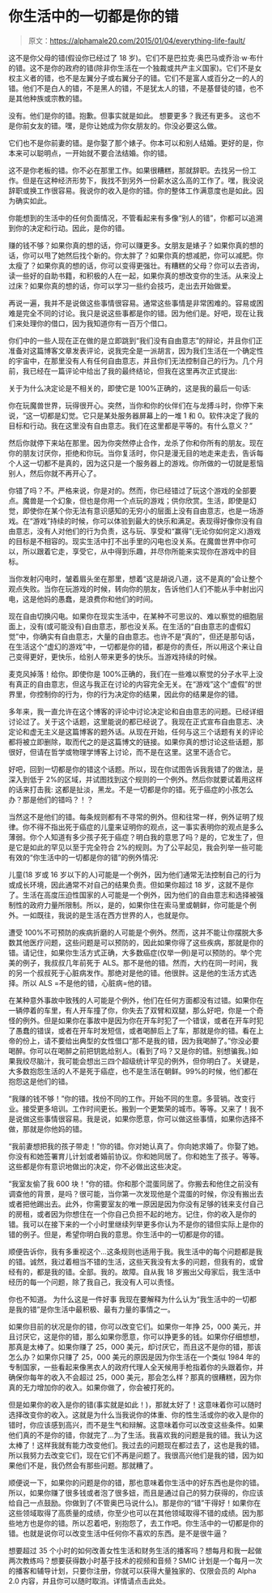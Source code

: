 # 你生活中的一切都是你的错

> 原文：<https://alphamale20.com/2015/01/04/everything-life-fault/>

这不是你父母的错(假设你已经过了 18 岁)。它们不是巴拉克·奥巴马或乔治·w·布什的错。这不是你的政府的错(除非你生活在一个独裁或共产主义国家)。它们不是女权主义者的错，也不是左翼分子或右翼分子的错。它们不是富人或百分之一的人的错。他们不是白人的错，不是黑人的错，不是犹太人的错，不是基督徒的错，也不是其他种族或宗教的错。

没有。他们是你的错。抱歉。但事实就是如此。
想要更多？我还有更多。
这也不是你前女友的错。嘿，是你让她成为你女朋友的。你没必要这么做。

它们也不是你前妻的错。是你娶了那个婊子。你本可以和别人结婚。更好的是，你本来可以聪明点，一开始就不要合法结婚。你的错。

这不是你老板的错。你不必在那里工作。如果很糟糕，那就辞职。去找另一份工作。但是在这种经济形势下，我找不到另外一份薪水这么高的工作了。嘿，我没说辞职或换工作很容易。我说你的收入是你的错。你的整体工作满意度也是如此。因为确实如此。

你能想到的生活中的任何负面情况，不管看起来有多像“别人的错”，你都可以追溯到你的决定和行动。因此，是你的错。

赚的钱不够？如果你真的想的话，你可以赚更多。女朋友是婊子？如果你真的想的话，你可以甩了她然后找个新的。你太胖了？如果你真的想减肥，你可以减肥。你太瘦了？如果你真的想的话，你可以变得更强壮。有糟糕的父母？你可以去咨询，读一些好的自助书籍，和积极的人在一起，如果你真的想改变你的生活。从来没上过床？如果你真的想的话，你可以学习一些约会技巧，走出去开始做爱。

再说一遍，我并不是说做这些事情很容易。通常这些事情是非常困难的。容易或困难是完全不同的讨论。我只是说这些事都是你的错。因为他们是。好吧，现在让我们来处理你的借口，因为我知道你有一百万个借口。

你们中的一些人现在正在做的是立即跳到“我们没有自由意志”的辩论，并且你们正准备对这篇博客文章发表评论，说我完全是一派胡言，因为我们生活在一个确定性的宇宙中，在那里没有人有任何自由意志，并且你们无法控制自己的行为。几个月前，我已经在一篇评论中给出了我的最终结论，但我在这里再次正式提出:

关于为什么决定论是不相关的，即使它是 100%正确的，这是我的最后一句话:

你在玩魔兽世界，玩得很开心。突然，当你和你的伙伴们在与龙搏斗时，你停下来说，“这一切都是幻觉。它只是某处服务器屏幕上的一堆 1 和 0。软件决定了我的目标和行动。我在这里没有自由意志。我们在这里都是平等的。有什么意义？”

然后你就停下来站在那里。因为你突然停止合作，龙杀了你和你所有的朋友。现在你的朋友讨厌你，拒绝和你玩。当你复活时，你只是漫无目的地走来走去，告诉每个人这一切都不是真的，因为这只是一个服务器上的游戏。你所做的一切就是惹恼别人，然后你就不再开心了。

你错了吗？不。严格来说，你是对的。然而，你已经错过了玩这个游戏的全部要点。魔兽是一个幻象，但也是你用一个点玩的游戏；供你欣赏。生活，即使是幻觉，即使你在某个你无法有意识感知的无穷小的层面上没有自由意志，也是一场游戏。在“游戏”持续的时候，你可以体验到最大的快乐和满足。表现得好像你没有自由意志，没有人对他们的行为负责，这与玩、享受和“赢得”(无论你如何定义)游戏的目标是不相容的。现实生活中打不出手里的闪电也没关系。在魔兽世界中你可以，所以跟着它走，享受它，从中得到乐趣，并尽你所能来实现你在游戏中的目标。

当你发射闪电时，皱着眉头坐在那里，想着“这是胡说八道，这不是真的”会让整个观点失败。当你在玩游戏的时候，转向你的朋友，告诉他们人们不能从手中射出闪电，这是他妈的愚蠢，是浪费你和他们的时间。

现在自由切换闪电。如果你在现实生活中，在某种不可思议的、难以察觉的细胞层面上，没有(或可能没有)自由意志，那也没关系。在生活的“自由意志的虚假幻觉”中，你确实有自由意志，大量的自由意志。也许不是“真的”，但还是那句话，在生活这个“虚幻的游戏”中，一切都是你的错，都是你的责任，所以用这个来让自己变得更好，更快乐，给别人带来更多的快乐。当游戏持续的时候。

麦克风掉落！给你。即使你是 100%正确的，我们在一些难以察觉的分子水平上没有真正的自由意志，但这与我正在讨论的内容完全无关。在“游戏”这个“虚假”的世界里，你控制你的行为，你的行为决定你的结果，因此你的结果是你的错。

多年来，我一直允许在这个博客的评论中讨论决定论和自由意志的问题。已经详细讨论过了。关于这个话题，这里能说的都已经说了。我现在正式宣布自由意志、决定论和虚无主义是这篇博客的题外话。从现在开始，任何与这三个话题有关的评论都将被立即删除，取而代之的是这篇博文的链接。如果你真的想讨论这些话题，那很好，但请在哲学或物理学博客上讨论，而不是在这里。这里不适合它。

好吧，回到一切都是你的错这个话题。所以，现在你试图告诉我我错了的做法，是深入到低于 2%的区域，并试图找到这个规则的一个例外。然后你就要试着用这样的话来打击我:
这都是扯淡，黑龙。不是一切都是你的错。死于癌症的小孩怎么办？那是他们的错吗？！？

当然这不是他们的错。每条规则都有不寻常的例外。但和往常一样，例外证明了规律。你不得不指出死于癌症的儿童来证明你的观点，这一事实表明你的观点是多么薄弱。你个人知道有多少孩子死于癌症？明白我的意思了吗？是的，它发生了，但是它是如此的罕见以至于完全符合 2%的规则。为了公平起见，我会列举一些可能有效的“你生活中的一切都是你的错”的例外情况:

儿童(18 岁或 16 岁以下的人)可能是一个例外，因为他们通常无法控制自己的行为或成长环境，因此通常不对自己的结果负责。但如果你超过 18 岁，这就不是你了。生活在高度压迫性国家的人可能是一个例外，因为他们的自由意志和选择被强制性的政府力量所限制。所以，是的，如果你住在索马里或朝鲜，你可能是个例外。一如既往，我说的是生活在西方世界的人，也就是你。

遭受 100%不可预防的疾病折磨的人可能是个例外。然而，这并不能让你摆脱大多数其他医疗问题，这些问题是可以预防的，因此如果你得了这些疾病，那就是你的错。请记住，如果你生活方式正确，大多数癌症(仅举一例)是可以预防的。举个完美的例子，我叔叔几年前死于 ALS。那不是他的错。然而，大约在同一时间，我的另一个叔叔死于心脏病发作。那绝对是他的错。他很胖。这是他的生活方式选择。所以 ALS =不是他的错，心脏病=他的错。

在某种意外事故中致残的人可能是个例外，他们在任何方面都没有过错。如果你在一辆停着的车里，有人开车撞了你，你失去了双臂和双腿，那么好吧，你是一个奇怪的例外。但是如果你在事故中是因为你在开车时犯了一个错误，或者在开车时犯了愚蠢的错误，或者在开车时发短信，或者喝醉后上了车，那就是你的错。看在上帝的份上，请不要给出典型的女性借口“那不是我的错，因为我喝醉了。”你没必要喝醉。你可以在喝醉之前把钥匙给别人。(看到了吗？又是你的错。别想骗我。)如果我绞尽脑汁，我可能会想出三四个超级统计罕见的例外，但你明白了。关键是，大多数抱怨生活的人不是死于癌症，也不是生活在朝鲜。99%的时候，他们都在抱怨这是他们的错。

“我赚的钱不够！”你的错。找份不同的工作。开始不同的生意。多营销。改变行业。接受更多培训。工作时间更长。搬到一个更繁荣的城市。等等。又来了！我不是说做这些事情很容易。我是说，如果你愿意，你可以做这些事情，如果你选择不做，那就是你他妈的错。

“我前妻想把我的孩子带走！”你的错。你对她认真了。你向她求婚了。你娶了她。你没有和她签署育儿计划或者婚前协议。你和她同居了。你和她生了孩子。等等。这些都是你有意识地做出的决定，你不必做出这些决定。

“我室友偷了我 600 块！”你的错。你和那个混蛋同居了。你搬去和他住之前没有调查他的背景，是吗？很可能，当你第一次发现他是个混蛋的时候，你没有搬出去或者把他踢出去。此外，你需要室友的唯一原因是因为你没有足够的钱来支付自己的房租，或者因为你想住在一个你自己负担不起的地方。记住，你的收入是你的错。我可以在接下来的一个小时里继续列举更多你认为不是你的错但实际上是你的错的例子。但是，希望你明白我的意思。你生活中的一切都是你的错。

顺便告诉你，我有多重视这个...这条规则也适用于我。我生活中的每个问题都是我的错。诚然，我过着相当不错的生活，这些天我没有太多的问题，但我有的，或曾经有的，都是我的错。全部。我的。故障。自从我 18 岁搬出父母家后，我生活中经历的每一个问题，除了我自己，我没有人可以责怪。

你也不知道。
为什么这是一件好事
我现在要解释为什么认为“我生活中的一切都是我的错”是你生活中最积极、最有力量的事情之一。

如果你目前的状况是你的错，你可以改变它们。如果你一年挣 25，000 美元，并且讨厌它，这是你的错，那么如果你愿意，你可以挣更多的钱。如果你仔细想想，那真是太棒了。如果你赚了 25，000 美元，却讨厌它，而且这不是你的错，那该怎么办？如果你只赚了 25，000 美元的原因是因为你生活在一个类似 1984 年的专制国家，一些看起来像黑衣人的政府代理人全天候用手枪指着你的头跟着你，并确保你每年的收入不会超过 25，000 美元，那会怎么样？那真的很糟糕，因为你真的无力增加你的收入。如果你做了，你会被打死的。

但是如果你的收入是你的错(事实就是如此！)，那就太好了！这意味着你可以随时选择改变你的收入。这就是为什么当我说你的体重、你的性生活或你的收入是你的错时，你应该感到高兴，而不是生气和辩解。这意味着你可以改变这些条件。如果他们真的不是你的错，你就完了...为了生活。我喜欢我的问题是我的错。我认为这太棒了！这样我就有能力改变他们。我过去的问题现在都过去了，这也是我的错。所以我努力去改变它们，现在它们不再是问题了。我很高兴他们是我的错，因为如果他们不是，我仍然会有那些问题。那就糟了。

顺便说一下，如果你的问题是你的错，那也意味着你生活中的好东西也是你的错。所以，如果你赚了很多钱或者泡了很多妞，而且是通过自己的努力获得的，你应该给自己一点鼓励。你做到了(不管奥巴马说什么)。那是你的“错”干得好！如果你在这些领域取得了高质量的成绩，你至少也可以在其他领域取得不错的成绩。因为那些地方也是你的错。所以忍着吧，别抱怨了，去工作吧。你生活中的一切都是你的错。也就是说你可以改变生活中任何你不喜欢的东西。是不是很牛逼？

想要超过 35 个小时的如何改善女性生活和财务生活的播客吗？想每月和我一起做两次教练吗？想要获得数小时基于技术的视频和音频？SMIC 计划是一个每月一次的播客和辅导计划，只要你注册，你就可以获得大量独家的、仅限会员的 Alpha 2.0 内容，并且你可以随时取消。详情请点击此处。